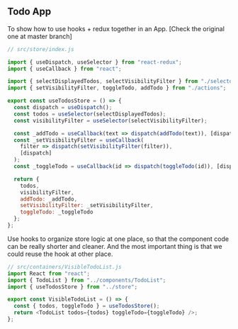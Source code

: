 ## Todo App

To show how to use hooks + redux together in an App. [Check the original one at master branch]

```js
// src/store/index.js

import { useDispatch, useSelector } from "react-redux";
import { useCallback } from "react";

import { selectDisplayedTodos, selectVisibilityFilter } from "./selectors";
import { setVisibilityFilter, toggleTodo, addTodo } from "./actions";

export const useTodosStore = () => {
  const dispatch = useDispatch();
  const todos = useSelector(selectDisplayedTodos);
  const visibilityFilter = useSelector(selectVisibilityFilter);

  const _addTodo = useCallback(text => dispatch(addTodo(text)), [dispatch]);
  const _setVisibilityFilter = useCallback(
    filter => dispatch(setVisibilityFilter(filter)),
    [dispatch]
  );
  const _toggleTodo = useCallback(id => dispatch(toggleTodo(id)), [dispatch]);

  return {
    todos,
    visibilityFilter,
    addTodo: _addTodo,
    setVisibilityFilter: _setVisibilityFilter,
    toggleTodo: _toggleTodo
  };
};
```

Use hooks to organize store logic at one place, so that the component code can be really shorter and cleaner. And the most important thing is that we could reuse the hook at other place.

```js
// src/containers/VisibleTodoList.js
import React from "react";
import { TodoList } from "../components/TodoList";
import { useTodosStore } from "../store";

export const VisibleTodoList = () => {
  const { todos, toggleTodo } = useTodosStore();
  return <TodoList todos={todos} toggleTodo={toggleTodo} />;
};
```
